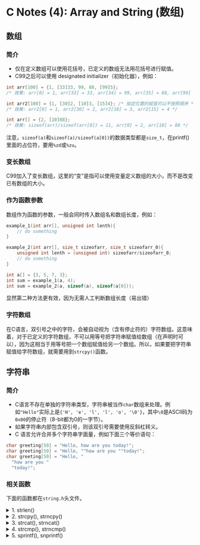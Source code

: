 # C Notes (4): Array and String (数组)

## 数组

### 简介

- 仅在定义数组可以使用花括号，已定义的数组无法用花括号进行赋值。
- C99之后可以使用 designated initializer（初始化器），例如：

```c 
int arr[100] = {1, [33]33, 99, 88, [99]5}; 
/* 效果: arr[0] = 1, arr[33] = 33, arr[34] = 99, arr[35] = 88, arr[99] = 5 */

int arr2[100] = {1, [30]2, [10]3, [15]4}; /* 指定位置的赋值可以不按照顺序 */
/* 效果: arr2[0] = 1, arr2[30] = 2, arr2[10] = 3, arr2[15] = 4 */

int arr[] = {2, [10]88}; 
/* 效果: sizeof(arr)/sizeof(arr[0]) = 11, arr[0] = 2, arr[10] = 88 */
```

注意，`sizeof(a)`和`sizeof(a)/sizeof(a[0])`的数据类型都是`size_t`，在printf()里面的占位符，要用`%zd`或`%zu`。

### 变长数组

C99加入了变长数组，这里的“变”是指可以使用变量定义数组的大小，而不是改变已有数组的大小。

### 作为函数参数

数组作为函数的参数，一般会同时传入数组名和数组长度，例如：

```c
example_1(int arr[], unsigned int lenth){
    // do something
} 

example_2(int arr[], size_t sizeofarr, size_t sizeofarr_0){
    unsigned int lenth = (unsigned int) sizeofarr/sizeofarr_0;
    // do something
} 

int a[] = {3, 5, 7, 3};
int sum = example_1(a, 4);
int sum = example_2(a, sizeof(a), sizeof(a[0]));
```

显然第二种方法更有效，因为无需人工判断数组长度（易出错）

### 字符数组

在C语言，双引号之中的字符，会被自动视为（含有停止符的）字符数组。这意味着，对于已定义的字符数组，不可以用等号把字符串赋值给数组（在声明时可以），因为这相当于用等号把一个数组赋值给另一个数组。所以，如果要把字符串赋值给字符数组，就需要用到`strcpy()`函数。

## 字符串

### 简介

- C语言不存在单独的字符串类型，字符串被当作`char`数组来处理。例如`"Hello"`实际上是`{'H', 'e', 'l', 'l', 'o', '\0'}`，其中`\0`是ASCII码为`0x00`的停止符（8-bit都为0的一字节）。
- 如果字符串内部包含双引号，则该双引号需要使用反斜杠转义。
- C 语言允许合并多个字符串字面量，例如下面三个等价语句：

```c
char greeting[50] = "Hello, how are you today!";
char greeting[50] = "Hello, ""how are you ""today!";
char greeting[50] = "Hello, "
  "how are you "
  "today!"; 
```

### 相关函数

下面的函数都在`string.h`头文件。

<!-- details begin -->
<details>
<summary>1. strlen()</summary>

原型：`size_t strlen(const char* s);`  
返回字符串的字节长度，且不包括末尾的空字符`\0`。

注意，字符串长度`strlen()`与字符串变量长度`sizeof()`，是两个不同的概念。

```c
char s[50] = "hello";
printf("%d\n", strlen(s));  // 5
printf("%d\n", sizeof(s));  // 50 
```

</details>

<!-- details begin -->
<details>
<summary>2. strcpy(), strncpy()</summary>

strcpy(): `char* strcpy( char* dest, const char* src );`  
strncpy(): `char* strncpy( char* dest, const char* src, size_t count );`  
示例：

```c
char str[10];
strcpy(str, "abcd"); 

char str1[10];
char str2[10];
strcpy(str1, strcpy(str2, "abcd"));

```
</details>
<!-- details begin -->
<details>
<summary>3. strcat(), strncat()</summary>

strcat(): `char* strcat(char* s1, const char* s2);`  
strncat(): `char* strncat(const char* dest,const char* src,size_t n);`  
一般写作：

```c
strncat(str1, str2, sizeof(str1) - strlen(str1) - 1); 
/* -1 是为了留出最后的空字符 */
```
</details>
<!-- details begin -->
<details>
<summary>4. strcmp(), strncmp()</summary>

strcmp(): `int strcmp(const char* s1, const char* s2);`  
strncmp(): `int strncmp( const char* lhs, const char* rhs, size_t count );`  
依据字典序给出比较结果，return positive if $s_1 > s_2$。
</details>
<!-- details begin -->
<details>
<summary>5. sprintf(), snprintf()</summary>

sprintf(): `int sprintf( char* buffer, const char* format, ... );`
snprintf(): `int snprintf( char* buffer, size_t size, const char* format, ... );`

用于将数据写入字符串，而不是输出到显示器，用法与`printf()`类似。返回值是写入变量的字符串实际长度（不计尾部空字符`\0`），如果遇到错误，返回负值。`snprintf()`控制写入变量的字符串不超过 n - 1 个字符，剩下一个位置写入空字符`\0`。
</details>
